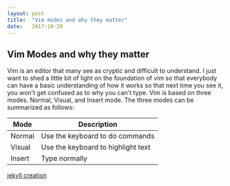 ```yaml
---
layout: post
title:  "Vim modes and why they matter"
date:   2017-10-29 
---
```


**Vim Modes and why they matter**
-------------------

Vim is an editor that many see as cryptic and difficult to understand. I just want to shed a little bit of light on the foundation of vim so that everybody can have a basic understanding of how it works so that next time you see it, you won't get confused as to why you can't type.
Vim is based on three modes. Normal, Visual, and Insert mode. The three modes can be summarized as follows:

| Mode  | Description |
| ------------- | ------------- |
| Normal | Use the keyboard to do commands |
| Visual | Use the keyboard to highlight text |
| Insert | Type normally |




[jekyll creation](https://preview.ibb.co/j6LJAm/jekyll_new.png)
